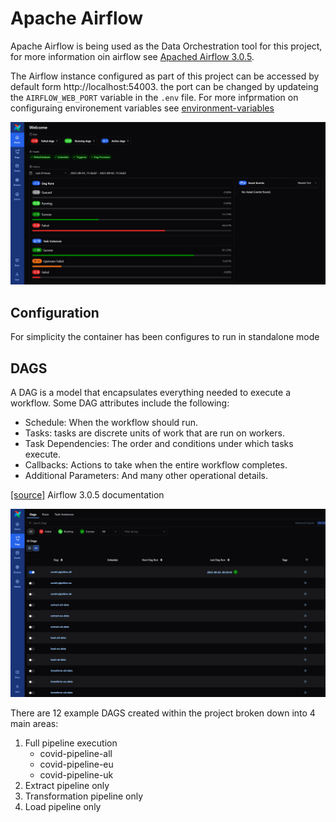 # Apache Airflow

Apache Airflow is being used as the Data Orchestration tool for this project, for more information oin airflow see [Apached Airflow 3.0.5](https://airflow.apache.org/docs/apache-airflow/3.0.5/index.html).

The Airflow instance configured as part of this project can be accessed by default form http://localhost:54003. the port can be changed by updateing the ``AIRFLOW_WEB_PORT`` variable in the ``.env`` file. For more infprmation on configuraing environement variables see [environment-variables](environment-variables.md)

![airflow-home](../img/airflow-home.png)

## Configuration
For simplicity the container has been configures to run in standalone mode


## DAGS
A DAG is a model that encapsulates everything needed to execute a workflow. Some DAG attributes include the following:

- Schedule: When the workflow should run.
- Tasks: tasks are discrete units of work that are run on workers.
- Task Dependencies: The order and conditions under which tasks execute.
- Callbacks: Actions to take when the entire workflow completes.
- Additional Parameters: And many other operational details.

[[source]](https://airflow.apache.org/docs/apache-airflow/3.0.5/index.html#dags) Airflow 3.0.5 documentation

![airflow-dags](../img/dags.png)

There are 12 example DAGS created within the project broken down into 4 main areas:
1. Full pipeline execution
    - covid-pipeline-all
    - covid-pipeline-eu
    - covid-pipeline-uk
1. Extract pipeline only
1. Transformation pipeline only
1. Load pipeline only
